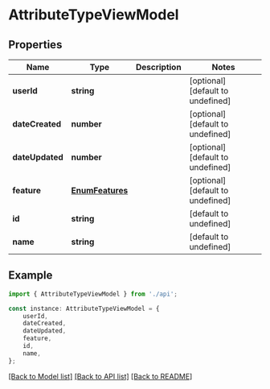 # AttributeTypeViewModel


## Properties

Name | Type | Description | Notes
------------ | ------------- | ------------- | -------------
**userId** | **string** |  | [optional] [default to undefined]
**dateCreated** | **number** |  | [optional] [default to undefined]
**dateUpdated** | **number** |  | [optional] [default to undefined]
**feature** | [**EnumFeatures**](EnumFeatures.md) |  | [optional] [default to undefined]
**id** | **string** |  | [default to undefined]
**name** | **string** |  | [default to undefined]

## Example

```typescript
import { AttributeTypeViewModel } from './api';

const instance: AttributeTypeViewModel = {
    userId,
    dateCreated,
    dateUpdated,
    feature,
    id,
    name,
};
```

[[Back to Model list]](../README.md#documentation-for-models) [[Back to API list]](../README.md#documentation-for-api-endpoints) [[Back to README]](../README.md)
